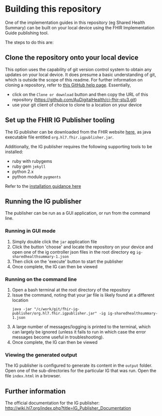 # Building this repository

One of the implementation guides in this repository (eg Shared Health Summary) can be built on your local device using the FHIR Implementation Guide publishing tool.

The steps to do this are:

## Clone the repository onto your local device
This option uses the capability of git version control system to obtain any updates on your local device. It does presume a basic understanding of git, which is outside the scope of this readme. For further information on cloning a repository, refer to [this GitHub help page](https://help.github.com/en/articles/cloning-a-repository). Essentially, 
* click on the `Clone or download` button and then copy the URL of this repository (https://github.com/AuDigitalHealth/ci-fhir-stu3.git)
* use your git client of choice to clone to a location on your device

## Set up the FHIR IG Publisher tooling
The IG publisher can be downloaded from the FHIR website [here](http://build.fhir.org/downloads.html), as java executable file entitled `org.hl7.fhir.igpublisher.jar`.

Additionally, the IG publisher requires the following supporting tools to be installed:
- ruby with rubygems
- ruby gem `jekyll`
- python 2.x
- python module `pygments`

Refer to the [installation guidance here](http://wiki.hl7.org/index.php?title=IG_Publisher_Documentation#Installing)

## Running the IG publisher
The publisher can be run as a GUI application, or run from the command line. 

### Running in GUI mode
1. Simply double click the `jar` application file
1. Click the button 'choose' and locate the repository on your device and open one of the ig controller json files in the root directory eg `ig-sharedhealthsummary-1.json`
1. Then click on the 'execute' button to start the publisher
1. Once complete, the IG can then be viewed

### Running on the command line
1. Open a bash terminal at the root directory of the repository
1. Issue the command, noting that your jar file is likely found at a different location
    ```
    java -jar "/c/work/git/fhir-ig-publisher/org.hl7.fhir.igpublisher.jar" -ig ig-sharedhealthsummary-1.json
    ```
1. A large number of messages/logging is printed to the terminal, which can largely be ignored (unless it fails to run in which case the error messages become useful in troubleshooting).
1. Once complete, the IG can then be viewed

### Viewing the generated output
The IG publisher is configured to generate its content in the `output` folder. Open one of the sub-directories for the particular IG that was run.
Open the file `index.html` in a browser.

## Further information
The official documentation for the IG publisher: http://wiki.hl7.org/index.php?title=IG_Publisher_Documentation

